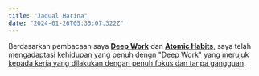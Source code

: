 ```yaml
---
title: "Jadual Harina"
date: "2024-01-26T05:35:07.322Z"
---
```


Berdasarkan pembacaan saya **[Deep Work](https://www.amazon.com/Deep-Work-Focused-Success-Distracted/dp/1455586692)** dan **[Atomic Habits](https://jamesclear.com/)**, saya telah mengadaptasi kehidupan yang penuh dengn "Deep Work" yang [merujuk kepada kerja yang dilakukan dengan penuh fokus dan tanpa gangguan](https://www.linkedin.com/pulse/deep-work-oleh-cal-newport-cara-tingkatkan-fokus-dan-asyraf-muda/?originalSubdomain=id).
